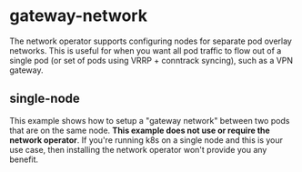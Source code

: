 # gateway-network

The network operator supports configuring nodes for separate pod overlay networks. This is useful for when you want
all pod traffic to flow out of a single pod (or set of pods using VRRP + conntrack syncing), such as a VPN gateway.

## single-node

This example shows how to setup a "gateway network" between two pods that are on the same node. **This example does
not use or require the network operator**. If you're running k8s on a single node and this is your use case, then
installing the network operator won't provide you any benefit.
